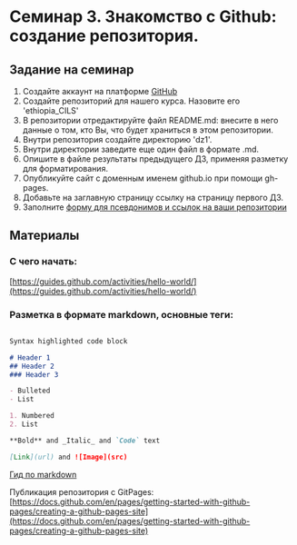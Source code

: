 # Семинар 3. Знакомство с Github: создание репозитория.

## Задание на семинар

1. Создайте аккаунт на платформе [GitHub](https://github.com/) 
2. Создайте репозиторий для нашего курса. Назовите его 'ethiopia_CILS'  
3. В репозитории отредактируйте файл README.md: внесите в него данные о том, кто Вы, что будет храниться в этом репозитории.  
4. Внутри репозитория создайте директорию 'dz1'.  
5. Внутри директории заведите еще один файл в формате .md.  
6. Опишите в файле результаты предыдущего ДЗ, применяя разметку для форматирования.  
7. Опубликуйте сайт с доменным именем github.io при помощи gh-pages.  
8. Добавьте на заглавную страницу ссылку на страницу первого ДЗ.  
9. Заполните [форму для псевдонимов и ссылок на ваши репозитории](https://docs.google.com/forms/d/e/1FAIpQLSdKpcP6VAH9k1wKakpCwRrhHKbHmpIwXQdY5rO2ypvQkZ9z4w/viewform?usp=sf_link)  

## Материалы

### С чего начать:
[https://guides.github.com/activities/hello-world/](https://guides.github.com/activities/hello-world/)

### Разметка в формате markdown, основные теги:

```markdown

Syntax highlighted code block

# Header 1
## Header 2
### Header 3

- Bulleted
- List

1. Numbered
2. List

**Bold** and _Italic_ and `Code` text

[Link](url) and ![Image](src)

```
[Гид по markdown](https://www.markdownguide.org/basic-syntax/)

Публикация репозитория с GitPages:
[https://docs.github.com/en/pages/getting-started-with-github-pages/creating-a-github-pages-site](https://docs.github.com/en/pages/getting-started-with-github-pages/creating-a-github-pages-site)

